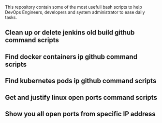 This repository contain some of the most usefull bash scripts to help DevOps Engineers, developers and system administrator to ease daily tasks.

## Clean up or delete jenkins old build github command scripts

## Find docker containers ip github command scripts

## Find kubernetes pods ip github command scripts

## Get and justify linux open ports command scripts

## Show you all open ports from specific IP address
